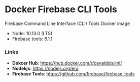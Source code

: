 # Docker Firebase CLI Tools

Firebase Command Line Interface (CLI) Tools Docker image

- Node: 10.13.0 (LTS)
- Firebase tools: 6.1.1


### Links

- **Dokcer Hub**: https://hub.docker.com/r/osvaldotulini/
- **Nodekjs**: https://nodejs.org/en/
- **Firebase Tools**: https://github.com/firebase/firebase-tools	
 
